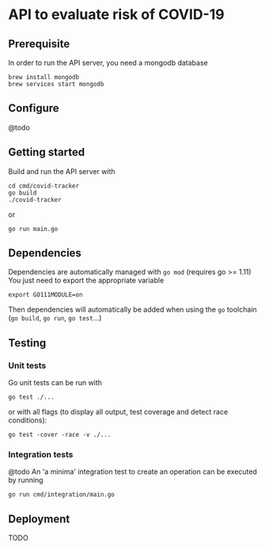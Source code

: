# API to evaluate risk of COVID-19

## Prerequisite

In order to run the API server, you need a mongodb database

    brew install mongodb
    brew services start mongodb

## Configure

@todo

## Getting started

Build and run the API server with

    cd cmd/covid-tracker
    go build
    ./covid-tracker

or

    go run main.go

## Dependencies

Dependencies are automatically managed with `go mod` (requires go >= 1.11)
You just need to export the appropriate variable

    export GO111MODULE=on

Then dependencies will automatically be added when using the `go` toolchain (`go build`, `go run`, `go test`...)

## Testing

### Unit tests

Go unit tests can be run with

    go test ./...

or with all flags (to display all output, test coverage and detect race conditions):

    go test -cover -race -v ./...

### Integration tests

@todo
An 'a minima' integration test to create an operation can be executed by running

    go run cmd/integration/main.go

## Deployment

TODO